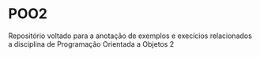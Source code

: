 # POO2

Repositório voltado para a anotação de exemplos e execícios relacionados a disciplina de Programação Orientada a Objetos 2
